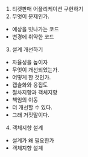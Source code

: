 
1. 티켓판매 어플리케이션 구현하기
2. 무엇이 문제인가.
- 예상을 빗나가는 코드
- 변경에 취약한 코드
3. 설계 개선하기
- 자율성을 높이자
- 무엇이 개선되었는가.
- 어떻게 한 것인가.
- 캡슐화와 응집도
- 절차지향과 객체지향
- 책임의 이동
- 더 개선할 수 있다.
- 그래 거짓말이다.
4. 객체지향 설계
- 설계가 왜 필요한가
- 객체지향 설계